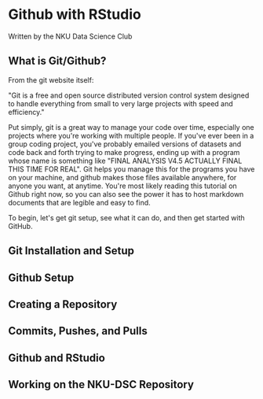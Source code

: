 Github with RStudio
================
Written by the NKU Data Science Club

What is Git/Github?
-------------------

From the git website itself:

"Git is a free and open source distributed version control system designed to handle everything from small to very large projects with speed and efficiency."

Put simply, git is a great way to manage your code over time, especially one projects where you're working with multiple people. If you've ever been in a group coding project, you've probably emailed versions of datasets and code back and forth trying to make progress, ending up with a program whose name is something like "FINAL ANALYSIS V4.5 ACTUALLY FINAL THIS TIME FOR REAL". Git helps you manage this for the programs you have on your machine, and github makes those files available anywhere, for anyone you want, at anytime. You're most likely reading this tutorial on Github right now, so you can also see the power it has to host markdown documents that are legible and easy to find.

To begin, let's get git setup, see what it can do, and then get started with GitHub.

Git Installation and Setup
--------------------------

Github Setup
------------

Creating a Repository
---------------------

Commits, Pushes, and Pulls
--------------------------

Github and RStudio
------------------

Working on the NKU-DSC Repository
---------------------------------
